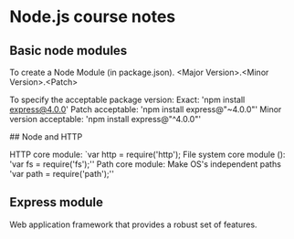 # Node.js course notes

## Basic node modules


To create a Node Module (in package.json).
\<Major Version\>.\<Minor Version\>.\<Patch\>

To specify the acceptable package version:
Exact: 'npm install express@4.0.0'
Patch acceptable: 'npm install express@"~4.0.0"'
Minor version acceptable: 'npm install express@"^4.0.0"'


## Node and HTTP

HTTP core module:
`var http = require('http');
File system core module ():
'var fs = require('fs');''
Path core module: Make OS's independent paths
'var path = require('path');''


## Express module

Web application framework that provides a robust set of features.



